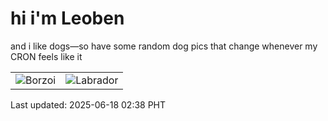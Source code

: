 # hi i'm Leoben

and i like dogs—so have some random dog pics that change whenever my CRON feels like it

|  |  |
|--------|----------|
| ![Borzoi](https://random-dog-vercel.vercel.app/api/random-borzoi?v=1750185515) | ![Labrador](https://random-dog-vercel.vercel.app/api/random-labrador?v=1750185515) |

Last updated: 2025-06-18 02:38 PHT
